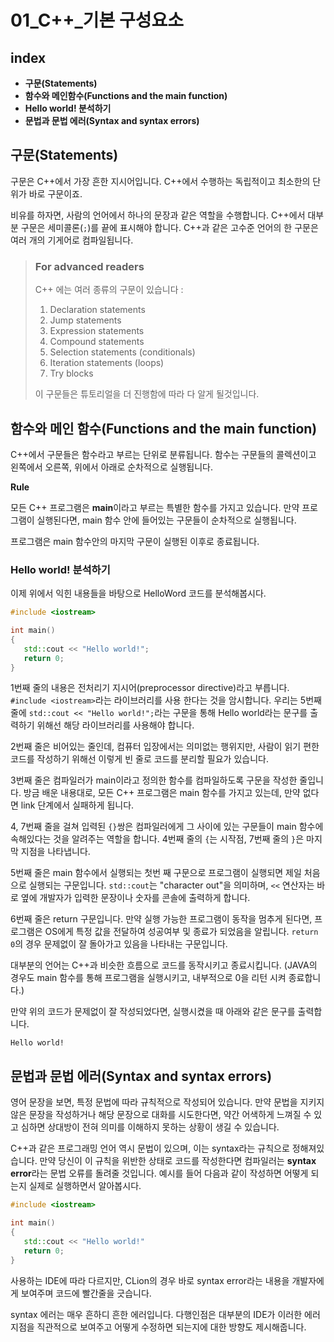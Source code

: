 # 01_C++_기본 구성요소

## index

- **구문(Statements)**
- **함수와 메인함수(Functions and the main function)**
- **Hello world! 분석하기**
- **문법과 문법 에러(Syntax and syntax errors)**

## 구문(Statements)

구문은 C++에서 가장 흔한 지시어입니다. C++에서 수행하는 독립적이고 최소한의 단위가 바로 구문이죠.

비유를 하자면, 사람의 언어에서 하나의 문장과 같은 역할을 수행합니다. C++에서 대부분 구문은 세미콜론(`;`)를 끝에 표시해야 합니다. C++과 같은 고수준 언어의 한 구문은 여러 개의 기게어로 컴파일됩니다.

> ### For advanced readers
>
> C++ 에는 여러 종류의 구문이 있습니다 :
>
> 1. Declaration statements
> 2. Jump statements
> 3. Expression statements
> 4. Compound statements
> 5. Selection statements (conditionals)
> 6. Iteration statements (loops)
> 7. Try blocks
>
> 이 구문들은 튜토리얼을 더 진행함에 따라 다 알게 될것입니다.

## 함수와 메인 함수(Functions and the main function)

C++에서 구문들은 함수라고 부르는 단위로 분류됩니다. 함수는 구문들의 콜렉션이고 왼쪽에서 오른쪽, 위에서 아래로 순차적으로 실행됩니다. 

**Rule**

모든 C++ 프로그램은 **main**이라고 부르는 특별한 함수를 가지고 있습니다. 만약 프로그램이 실행된다면, main 함수 안에 들어있는 구문들이 순차적으로 실행됩니다.

프로그램은 main 함수안의 마지막 구문이 실행된 이후로 종료됩니다.

### Hello world! 분석하기

이제 위에서 익힌 내용들을 바탕으로 HelloWord 코드를 분석해봅시다.

```c++
#include <iostream>

int main()
{
   std::cout << "Hello world!";
   return 0;
}
```

1번째 줄의 내용은 전처리기 지시어(preprocessor directive)라고 부릅니다. `#include <iostream>`라는 라이브러리를 사용 한다는 것을 암시합니다. 우리는 5번째 줄에 `std::cout << "Hello world!";`라는 구문을 통해 Hello world라는 문구를 출력하기 위해선 해당 라이브러리를 사용해야 합니다.

2번째 줄은 비어있는 줄인데, 컴퓨터 입장에서는 의미없는 행위지만, 사람이 읽기 편한 코드를 작성하기 위해선 이렇게 빈 줄로 코드를 분리할 필요가 있습니다.

3번째 줄은 컴파일러가 main이라고 정의한 함수를 컴파일하도록 구문을 작성한 줄입니다. 방금 배운 내용대로, 모든 C++ 프로그램은 main 함수를 가지고 있는데, 만약 없다면 link 단계에서 실패하게 됩니다.

4, 7번째 줄을 걸쳐 입력된 `{}`쌍은 컴파일러에게 그 사이에 있는 구문들이 main 함수에 속해있다는 것을 알려주는 역할을 합니다. 4번째 줄의 `{`는 시작점, 7번째 줄의 `}`은 마지막 지점을 나타냅니다.

5번째 줄은 main 함수에서 실행되는 첫번 째 구문으로 프로그램이 실행되면 제일 처음으로 실행되는 구문입니다. `std::cout`는 "character out"을 의미하며, `<<` 연산자는 바로 옆에 개발자가 입력한 문장이나 숫자를 콘솔에 출력하게 합니다.

6번째 줄은 return 구문입니다. 만약 실행 가능한 프로그램이 동작을 멈추게 된다면, 프로그램은 OS에게 특정 값을 전달하여 성공여부 및 종료가 되었음을 알립니다. `return 0`의 경우 문제없이 잘 돌아가고 있음을 나타내는 구문입니다.

대부분의 언어는 C++과 비슷한 흐름으로 코드를 동작시키고 종료시킵니다. (JAVA의 경우도 main 함수를 통해 프로그램을 실행시키고, 내부적으로 0을 리턴 시켜 종료합니다.)

만약 위의 코드가 문제없이 잘 작성되었다면, 실행시켰을 때 아래와 같은 문구를 출력합니다.

```
Hello world!
```

## 문법과 문법 에러(Syntax and syntax errors)

영어 문장을 보면, 특정 문법에 따라 규칙적으로 작성되어 있습니다. 만약 문법을 지키지 않은 문장을 작성하거나 해당 문장으로 대화를 시도한다면, 약간 어색하게 느껴질 수 있고 심하면 상대방이 전혀 의미를 이해하지 못하는 상황이 생길 수 있습니다.

C++과 같은 프로그래밍 언어 역시 문법이 있으며, 이는 syntax라는 규칙으로 정해져있습니다. 만약 당신이 이 규칙을 위반한 상태로 코드를 작성한다면 컴파일러는 **syntax error**라는 문법 오류를 돌려줄 것입니다. 예시를 들어 다음과 같이 작성하면 어떻게 되는지 실제로 실행하면서 알아봅시다.

```c++
#include <iostream>

int main()
{
   std::cout << "Hello world!"
   return 0;
}
```

사용하는 IDE에 따라 다르지만, CLion의 경우 바로 syntax error라는 내용을 개발자에게 보여주며 코드에 빨간줄을 긋습니다.

syntax 에러는 매우 흔하디 흔한 에러입니다. 다행인점은 대부분의 IDE가 이러한 에러지점을 직관적으로 보여주고 어떻게 수정하면 되는지에 대한 방향도 제시해줍니다.